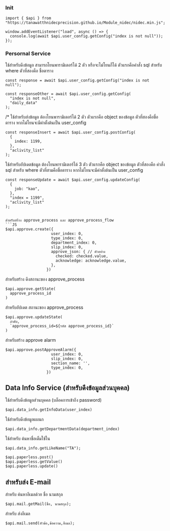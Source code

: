 ### Init
```JS
import { $api } from "https://tanawatthnidecprecision.github.io/Module_nidec/nidec.min.js";

window.addEventListener("load", async () => {
  console.log(await $api.user_config.getConfig("index is not null"));
});
```

### Persornal Service

ใช้สำหรับดึงข้อมูล
สามารถโยนพารามิเตอร์ได้ 2 ตัว หรือจะไม่โยนก็ได้
ตัวแรกคือคำสั่ง sql สำหรับ where
ตัวที่สองคือ ชื่อตาราง

```JS
const response = await $api.user_config.getConfig("index is not null");
```

```
const responseOther = await $api.user_config.getConfig(
  "index is not null",
  "daily_data"
);
```

/*
ใช้สำหรับส่งข้อมูล
ต้องโยนพารามิเตอร์ได้ 2 ตัว
ตัวแรกคือ object ของข้อมูล
ตัวที่สองคือชื่อตาราง หากไม่โยนจะมีค่าตั้งต้นเป็น user_config
```JS
const responseInsert = await $api.user_config.postConfig(
  {
    index: 1199,
  },
  "aclivity_list"
);
```

ใช้สำหรับอัปเดตข้อมูล
ต้องโยนพารามิเตอร์ได้ 3 ตัว
ตัวแรกคือ object ของข้อมูล
ตัวที่สองคือ คำสั่ง sql สำหรับ where
ตัวที่สามคือชื่อตาราง หากไม่โยนจะมีค่าตั้งต้นเป็น user_config

```JS
const responseUpdate = await $api.user_config.updateConfig(
  {
    job: "kao",
  },
  "index = 1199",
  "aclivity_list"
);


สำหรับสร้าง approve_process และ approve_process_flow 
```JS
$api.approve.create({
                    user_index: 0,
                    type_index: 0,
                    department_index: 0,
                    slip_index: 0,
                    approve_json: { // ตัวอย่าง
                      checked: checked.value,
                      acknowledge: acknowledge.value,
                    },
                  })
```

สำหรับสร้าง ดึงสถานะของ approve_process 
```
$api.approve.getState(
  approve_process_id
)
```

สำหรับอัปเดต สถานะของ approve_process 
```
$api.approve.updateState(
  ลำดับ,
  `approve_process_id=${รหัส approve_process_id}`                  
)
```

สำหรับสร้าง approve alarm 
```
$api.approve.postApproveAlarm({
                    user_index: 0,
                    slip_index: 0,
                    section_name: '',
                    type_index: 0,
                  })
```
## Data Info Service (สำหรับดึงข้อมูลส่วนบุคคล)
ใช้สำหรับดึงข้อมูลส่วนบุคคล (บล็อคการเข้าถึง password)
```
$api.data_info.getInfoData(user_index)
```

ใช้สำหรับดึงข้อมูลแผนก
```
$api.data_info.getDepartmentData(department_index)
```

ใช้สำหรับ ค้นหาชื่อเต็มใช้ใน 
```
$api.data_info.getLikeName("TA");
```

```
$api.paperless.post()
$api.paperless.getValue()
$api.paperless.update()
```



## สำหรับส่ง E-mail 

สำหรับ ค้นหาอีเมลด้วย ชื่อ นามสกุล
```
$api.mail.getMail(ชื่อ, นามสกุล);
```

สำหรับ ส่งอีเมล
```
$api.mail.send(หัวข้อ,ข้อความ,อีเมล);
```
